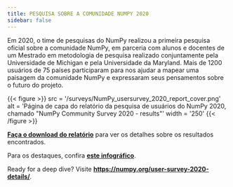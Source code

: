 ```yaml
---
title: PESQUISA SOBRE A COMUNIDADE NUMPY 2020
sidebar: false
---
```


Em 2020, o time de pesquisas do NumPy realizou a primeira pesquisa oficial sobre a comunidade NumPy, em parceria com alunos e docentes de um Mestrado em metodologia de pesquisa realizado conjuntamente pela Universidade de Michigan e pela Universidade da Maryland. Mais de 1200 usuários de 75 países participaram para nos ajudar a mapear uma paisagem da comunidade NumPy e expressaram seus pensamentos sobre o futuro do projeto.

{{< figure >}}
src = '/surveys/NumPy_usersurvey_2020_report_cover.png'
alt = 'Página de capa do relatório da pesquisa de usuários do NumPy 2020, chamado "NumPy Community Survey 2020 - results"'
width = '250'
{{< /figure >}}

**[Faça o download do relatório](/surveys/NumPy_usersurvey_2020_report.pdf)** para ver os detalhes sobre os resultados encontrados.

Para os destaques, confira **[este infográfico](https://github.com/numpy/numpy-surveys/blob/master/images/2020NumPysurveyresults_community_infographic.pdf)**.

Ready for a deep dive? Visite **https://numpy.org/user-survey-2020-details/**.
